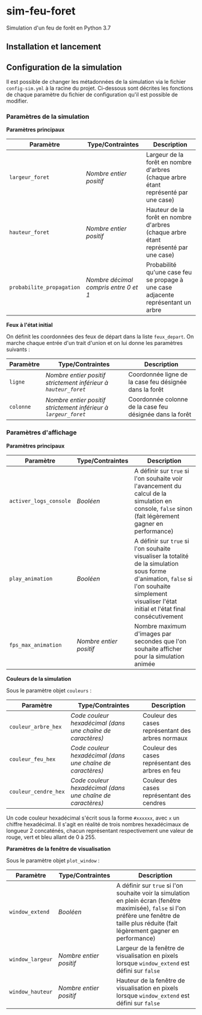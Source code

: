 # sim-feu-foret

Simulation d'un feu de forêt en Python 3.7

## Installation et lancement

## Configuration de la simulation

Il est possible de changer les métadonnées de la simulation via le fichier `config-sim.yml` à la racine du projet. Ci-dessous sont décrites les fonctions de chaque paramètre du fichier de configuration qu'il est possible de modifier.

### Paramètres de la simulation

**Paramètres principaux**

Paramètre | Type/Contraintes | Description
--- | --- | ---
`largeur_foret` | *Nombre entier positif* | Largeur de la forêt en nombre d'arbres (chaque arbre étant représenté par une case)
`hauteur_foret` | *Nombre entier positif* | Hauteur de la forêt en nombre d'arbres (chaque arbre étant représenté par une case)
`probabilite_propagation` | *Nombre décimal compris entre 0 et 1* | Probabilité qu'une case feu se propage à une case adjacente représentant un arbre

**Feux à l'état initial**

On définit les coordonnées des feux de départ dans la liste `feux_depart`. On marche chaque entrée d'un trait d'union et on lui donne les paramètres suivants :

Paramètre | Type/Contraintes | Description
--- | --- | ---
`ligne` | *Nombre entier positif strictement inférieur à `hauteur_foret`* | Coordonnée ligne de la case feu désignée dans la forêt
`colonne` | *Nombre entier positif strictement inférieur à `largeur_foret`* | Coordonnée colonne de la case feu désignée dans la forêt

### Paramètres d'affichage

**Paramètres principaux**

Paramètre | Type/Contraintes | Description
--- | --- | ---
`activer_logs_console` | *Booléen* | A définir sur `true` si l'on souhaite voir l'avancement du calcul de la simulation en console, `false` sinon (fait légèrement gagner en performance)
`play_animation` | *Booléen* | A définir sur `true` si l'on souhaite visualiser la totalité de la simulation sous forme d'animation, `false` si l'on souhaite simplement visualiser l'état initial et l'état final consécutivement
`fps_max_animation` | *Nombre entier positif* | Nombre maximum d'images par secondes que l'on souhaite afficher pour la simulation animée

**Couleurs de la simulation**

Sous le paramètre objet `couleurs` : 

Paramètre | Type/Contraintes | Description
--- | --- | ---
`couleur_arbre_hex` | *Code couleur hexadécimal (dans une chaîne de caractères)* | Couleur des cases représentant des arbres normaux
`couleur_feu_hex` | *Code couleur hexadécimal (dans une chaîne de caractères)* | Couleur des cases représentant des arbres en feu
`couleur_cendre_hex` | *Code couleur hexadécimal (dans une chaîne de caractères)* | Couleur des cases représentant des cendres

Un code couleur hexadécimal s'écrit sous la forme `#xxxxxx`, avec `x` un chiffre hexadécimal. Il s'agit en réalité de trois nombres hexadécimaux de longueur 2 concaténés, chacun représentant respectivement une valeur de rouge, vert et bleu allant de 0 à 255.

**Paramètres de la fenêtre de visualisation**

Sous le paramètre objet `plot_window` : 

Paramètre | Type/Contraintes | Description
--- | --- | ---
`window_extend` | *Booléen* | A définir sur `true` si l'on souhaite voir la simulation en plein écran (fenêtre maximisée), `false` si l'on préfère une fenêtre de taille plus réduite (fait légèrement gagner en performance)
`window_largeur` | *Nombre entier positif* | Largeur de la fenêtre de visualisation en pixels lorsque `window_extend` est défini sur `false`
`window_hauteur` | *Nombre entier positif* | Hauteur de la fenêtre de visualisation en pixels lorsque `window_extend` est défini sur `false`
